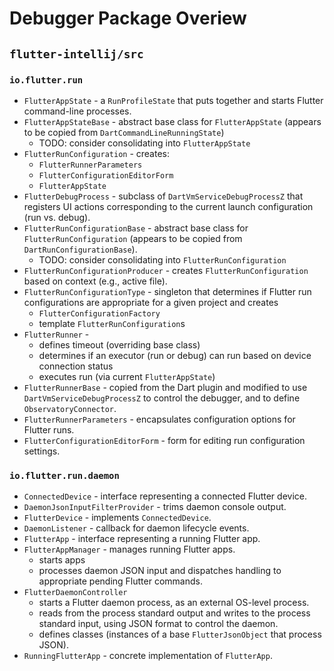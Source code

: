# Debugger Package Overiew

## `flutter-intellij/src`

### `io.flutter.run`

* `FlutterAppState` - a `RunProfileState` that puts together and starts Flutter command-line processes.
* `FlutterAppStateBase` - abstract base class for `FlutterAppState` (appears to be copied from
  `DartCommandLineRunningState`)
   * TODO: consider consolidating into `FlutterAppState`
* `FlutterRunConfiguration` - creates:
  * `FlutterRunnerParameters`
  * `FlutterConfigurationEditorForm`
  * `FlutterAppState`
* `FlutterDebugProcess` -  subclass of `DartVmServiceDebugProcessZ` that registers UI actions corresponding
  to the current launch configuration (run vs. debug).
* `FlutterRunConfigurationBase` - abstract base class for `FlutterRunConfiguration` (appears to be
  copied from `DartRunConfigurationBase`).
  * TODO: consider consolidating into `FlutterRunConfiguration`
* `FlutterRunConfigurationProducer` - creates `FlutterRunConfiguration` based on context (e.g.,
  active file).
* `FlutterRunConfigurationType` - singleton that determines if Flutter run configurations are
  appropriate for a given project and creates
  * `FlutterConfigurationFactory`
  * template `FlutterRunConfiguration`s
* `FlutterRunner` -
  * defines timeout (overriding base class)
  * determines if an executor (run or debug) can run based on device connection status
  * executes run (via current `FlutterAppState`)
* `FlutterRunnerBase` - copied from the Dart plugin and modified to use `DartVmServiceDebugProcessZ`
  to control the debugger, and to define `ObservatoryConnector`.
* `FlutterRunnerParameters` - encapsulates configuration options for Flutter runs.
* `FlutterConfigurationEditorForm` - form for editing run configuration settings.

### `io.flutter.run.daemon`

* `ConnectedDevice` - interface representing a connected Flutter device.
* `DaemonJsonInputFilterProvider` - trims daemon console output.
* `FlutterDevice` - implements `ConnectedDevice`.
* `DaemonListener` - callback for daemon lifecycle events.
* `FlutterApp` - interface representing a running Flutter app.
* `FlutterAppManager` - manages running Flutter apps.
  * starts apps
  * processes daemon JSON input and dispatches handling to appropriate pending Flutter commands.
* `FlutterDaemonController`
  * starts a Flutter daemon process, as an external OS-level process.
  * reads from the process standard output and writes to the process standard input, using JSON
    format to control the daemon.
  * defines classes (instances of a base `FlutterJsonObject` that process JSON).
* `RunningFlutterApp` - concrete implementation of `FlutterApp`.

